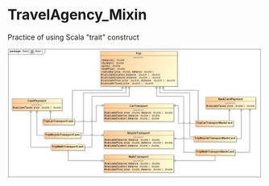 # TravelAgency_Mixin
Practice of using Scala "trait" construct

![alt text](https://github.com/OnaKotryna/TravelAgency_Mixin/blob/main/mixin.jpg)
